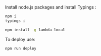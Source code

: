 Install node.js packages and install Typings :
```bash
npm i
typings i
```

```bash
npm install -g lambda-local
```

To deploy use:
```bash
npm run deploy
```
